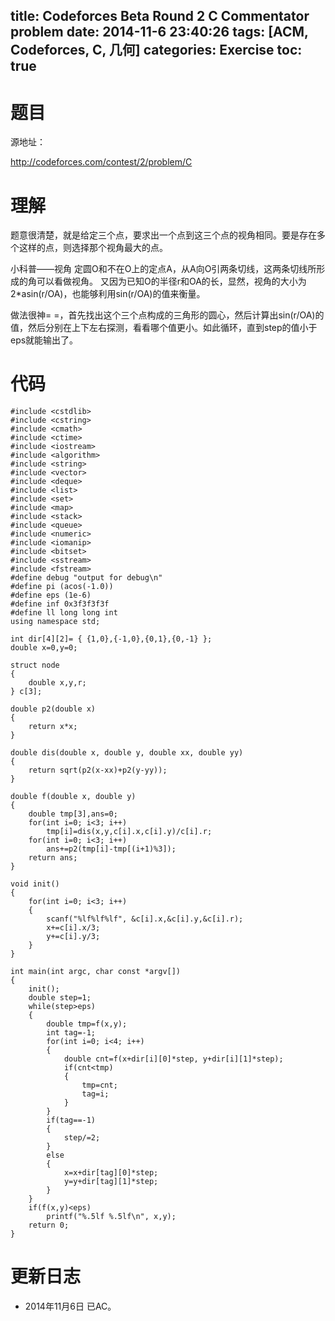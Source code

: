 title: Codeforces Beta Round 2 C Commentator problem
date: 2014-11-6 23:40:26
tags: [ACM, Codeforces, C, 几何]
categories: Exercise
toc: true
---
# 题目	
源地址：

http://codeforces.com/contest/2/problem/C

# 理解
题意很清楚，就是给定三个点，要求出一个点到这三个点的视角相同。要是存在多个这样的点，则选择那个视角最大的点。

> 
小科普——视角
定圆O和不在O上的定点A，从A向O引两条切线，这两条切线所形成的角可以看做视角。
又因为已知O的半径r和OA的长，显然，视角的大小为2*asin(r/OA)，也能够利用sin(r/OA)的值来衡量。

做法很神= =，首先找出这个三个点构成的三角形的圆心，然后计算出sin(r/OA)的值，然后分别在上下左右探测，看看哪个值更小。如此循环，直到step的值小于eps就能输出了。

<!-- more -->

# 代码
```#include <cstdio>
#include <cstdlib>
#include <cstring>
#include <cmath>
#include <ctime>
#include <iostream>
#include <algorithm>
#include <string>
#include <vector>
#include <deque>
#include <list>
#include <set>
#include <map>
#include <stack>
#include <queue>
#include <numeric>
#include <iomanip>
#include <bitset>
#include <sstream>
#include <fstream>
#define debug "output for debug\n"
#define pi (acos(-1.0))
#define eps (1e-6)
#define inf 0x3f3f3f3f
#define ll long long int
using namespace std;

int dir[4][2]= { {1,0},{-1,0},{0,1},{0,-1} };
double x=0,y=0;

struct node
{
    double x,y,r;
} c[3];

double p2(double x)
{
    return x*x;
}

double dis(double x, double y, double xx, double yy)
{
    return sqrt(p2(x-xx)+p2(y-yy));
}

double f(double x, double y)
{
    double tmp[3],ans=0;
    for(int i=0; i<3; i++)
        tmp[i]=dis(x,y,c[i].x,c[i].y)/c[i].r;
    for(int i=0; i<3; i++)
        ans+=p2(tmp[i]-tmp[(i+1)%3]);
    return ans;
}

void init()
{
    for(int i=0; i<3; i++)
    {
        scanf("%lf%lf%lf", &c[i].x,&c[i].y,&c[i].r);
        x+=c[i].x/3;
        y+=c[i].y/3;
    }
}

int main(int argc, char const *argv[])
{
    init();
    double step=1;
    while(step>eps)
    {
        double tmp=f(x,y);
        int tag=-1;
        for(int i=0; i<4; i++)
        {
            double cnt=f(x+dir[i][0]*step, y+dir[i][1]*step);
            if(cnt<tmp)
            {
                tmp=cnt;
                tag=i;
            }
        }
        if(tag==-1)
        {
            step/=2;
        }
        else
        {
            x=x+dir[tag][0]*step;
            y=y+dir[tag][1]*step;
        }
    }
    if(f(x,y)<eps)
        printf("%.5lf %.5lf\n", x,y);
    return 0;
}
```
# 更新日志
- 2014年11月6日 已AC。